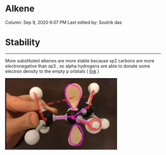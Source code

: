 # Alkene

Column: Sep 9, 2020 6:07 PM
Last edited by: Soutrik das

# Stability

---

More substituted alkenes are more stable because sp2 carbons are more electronegative than sp3 , so alpha hydrogens are able to donate some electron density to the empty p orbitals ( [link](https://youtu.be/y4NVshz6wxk) )

![Alkene%20b86fd97510ab430bb28bd6bd418bf6f2/Untitled.png](Alkene%20b86fd97510ab430bb28bd6bd418bf6f2/Untitled.png)